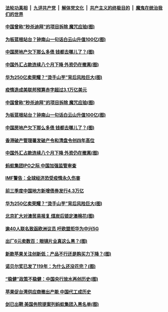

####  [法轮功真相](../../../../basic/blob/master/README.md?t=10172131) &nbsp;|&nbsp; [九评共产党](../../../../9ping.md/blob/master/README.md?t=10172131) &nbsp;|&nbsp; [解体党文化](../../../../jtdwh.md/blob/master/README.md?t=10172131)  &nbsp;|&nbsp; [共产主义的终极目的](../../../../gczydzjmd.md/blob/master/README.md?t=10172131) &nbsp;|&nbsp; [魔鬼在统治我们的世界](../../../../mgztzwmdsj.md/blob/master/README.md?t=10172131) 

#### [中国曾称“秒杀迪拜”的项目拆除 魔咒应验(图)](../pages/p5/949559.md?t=10172131) 

#### [为板蓝根站台？钟南山一句话白云山升值100亿(图)](../pages/p5/949518.md?t=10172131) 

#### [中国房地产欠下那么多债 钱都去哪儿了？(图)](../pages/p5/949500.md?t=10172131) 

#### [中国外汇占款连续八个月下降 外资仍在撤离(图)](../pages/p5/949477.md?t=10172131) 


#### [华为250亿卖荣耀？“烫手山芋”背后风险巨大(图)](../pages/p5/949462.md?t=10172131) 

#### [疫情造成美联邦预算赤字超过3.1万亿美元](../pages/p5/949560.md?t=10172131) 

#### [中国曾称“秒杀迪拜”的项目拆除 魔咒应验(图)](../pages/p5/949559.md?t=10172131) 

#### [为板蓝根站台？钟南山一句话白云山升值100亿(图)](../pages/p5/949518.md?t=10172131) 


#### [中国房地产欠下那么多债 钱都去哪儿了？(图)](../pages/p5/949500.md?t=10172131) 

#### [香港破产管理署发破产令和清盘令创四年高位](../pages/p5/949486.md?t=10172131) 

#### [中国外汇占款连续八个月下降 外资仍在撤离(图)](../pages/p5/949477.md?t=10172131) 


#### [蚂蚁集团IPO之际 中国加强监管审查](../pages/p5/949468.md?t=10172131) 

#### [IMF警告：全球经济恐受疫情永久伤害](../pages/p5/949467.md?t=10172131) 

#### [前三季度中国地方新增债券发行4.3万亿](../pages/p5/949465.md?t=10172131) 

#### [华为250亿卖荣耀？“烫手山芋”背后风险巨大(图)](../pages/p5/949462.md?t=10172131) 

#### [北京扩大对澳贸易报复 煤炭后锁定澳棉花(图)](../pages/p5/949461.md?t=10172131) 

#### [逾40人联名致函欧洲议员 吁欧盟拒华为中兴5G](../pages/p5/949457.md?t=10172131) 

#### [出厂6元卖数百：眼镜片业真这么黑？(图)](../pages/p5/949414.md?t=10172131) 

#### [新款苹果关注创新低：产品不行还是购买力下降？(图)](../pages/p5/949400.md?t=10172131) 

#### [诺贝尔奖已发了119年：为什么还没花完？(图)](../pages/p5/949411.md?t=10172131) 

#### [“稳健”政策不稳健：中国央行放水再创历史(图)](../pages/p5/949405.md?t=10172131) 

#### [苹果促台湾供应商撤出产能 中国代工成历史](../pages/p5/949388.md?t=10172131) 

#### [剑已出鞘 美国务院提案列蚂蚁集团入黑名单(图)](../pages/p5/949373.md?t=10172131) 

